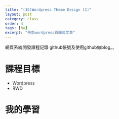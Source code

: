 ```yaml
---
title: "(15)Wordpress Theme Design (1)"
layout: post
category: class
order: 4
tags: [hw]
excerpt: "熟悉wordpress頁面及文章"
---
```

網頁系統開發課程記錄
github帳號及使用github做blog。。

# 課程目標
- Wordpress
- RWD

# 我的學習

## 


[1]: https://github.com/        "GitHub"
[2]: https://pages.github.com/  "GitHub Pages"
[3]: https://jekyllrb.com/      "Jekyll"
[4]: http://markdown.tw         "Markdown文件"
[5]: http://dillinger.io/       "Dillinger"








